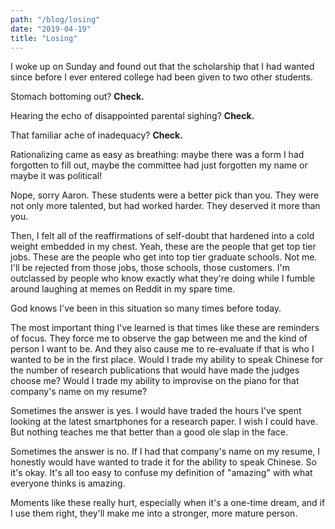```yaml
---
path: "/blog/losing"
date: "2019-04-19"
title: "Losing"
--- 
```


I woke up on Sunday and found out that the scholarship that I had wanted since before I ever entered college had been given to two other students.

Stomach bottoming out? **Check.**

Hearing the echo of disappointed parental sighing? **Check.**

That familiar ache of inadequacy? **Check.**

Rationalizing came as easy as breathing: maybe there was a form I had forgotten to fill out, maybe the committee had just forgotten my name or maybe it was political!

Nope, sorry Aaron.  These students were a better pick than you.  They were not only more talented, but had worked harder.  They deserved it more than you.

Then, I felt all of the reaffirmations of self-doubt that hardened into a cold weight embedded in my chest.  Yeah, these are the people that get top tier jobs.  These are the people who get into top tier graduate schools.  Not me.  I'll be rejected from those jobs, those schools, those customers.  I'm outclassed by people who know exactly what they're doing while I fumble around laughing at memes on Reddit in my spare time.

God knows I've been in this situation so many times before today.

The most important thing I've learned is that times like these are reminders of focus.  They force me to observe the gap between me and the kind of person I want to be.  And they also cause me to re-evaluate if that is who I wanted to be in the first place.  Would I trade my ability to speak Chinese for the number of research publications that would have made the judges choose me?  Would I trade my ability to improvise on the piano for that company's name on my resume?

Sometimes the answer is yes.  I would have traded the hours I've spent looking at the latest smartphones for a research paper.  I wish I could have.  But nothing teaches me that better than a good ole slap in the face.

Sometimes the answer is no.  If I had that company's name on my resume, I honestly would have wanted to trade it for the ability to speak Chinese.  So it's okay.  It's all too easy to confuse my definition of "amazing" with what everyone thinks is amazing.

Moments like these really hurt, especially when it's a one-time dream, and if I use them right, they'll make me into a stronger, more mature person.
